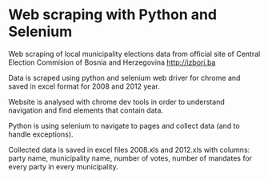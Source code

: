 # Web scraping with Python and Selenium

Web scraping of local municipality elections data from official site of Central Election Commision of Bosnia and Herzegovina  http://izbori.ba 

Data is scraped using python and selenium web driver for chrome and saved in excel format for 2008 and 2012 year.

Website is analysed with chrome dev tools in order to understand navigation and find elements that contain data.

Python is using selenium to navigate to pages and collect data (and to handle exceptions). 

Collected data is saved in excel files 2008.xls and 2012.xls with columns: party name, municipality name, number of votes, number of mandates for every party in every municipality.